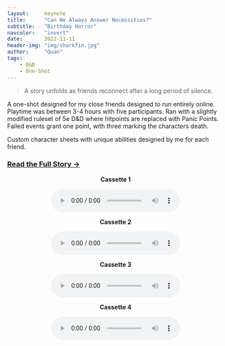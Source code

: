 ```yaml
---
layout:     keynote
title:      "Can We Always Answer Necessities?"
subtitle:   "Birthday Horror"
navcolor:   "invert"
date:       2022-11-11
header-img: "img/sharkfin.jpg"
author:     "Quan"
tags:
    - D&D
    - One-Shot
---
```


> A story unfolds as friends reconnect after a long period of silence.

A one-shot designed for my close friends designed to run entirely online. Playtime was between 3-4 hours with five participants. Ran with a slightly modified ruleset of 5e D&D where hitpoints are replaced with Panic Points. Failed events grant one point, with three marking the characters death.

Custom character sheets with unique abilities designed by me for each friend.

### [Read the Full Story →](https://docs.google.com/document/d/1JvL8ct6zylD3_QLy7GVMXUazlpboCU2eGJQ219yimQc/edit?tab=t.0) <!-- Link to full story -->

<div style="text-align: center;">
   <p style="font-weight: bold;">Cassette 1</p>
   <audio controls>
       <source src="/assets/images/cassette1.mp3" type="audio/mpeg">
       Your browser does not support the audio element.
   </audio>
</div>

<div style="text-align: center;">
   <p style="font-weight: bold;">Cassette 2</p>
   <audio controls>
       <source src="/assets/images/cassette2.mp3" type="audio/mpeg">
       Your browser does not support the audio element.
   </audio>
</div>

<div style="text-align: center;">
   <p style="font-weight: bold;">Cassette 3</p>
   <audio controls>
       <source src="/assets/images/cassette3.mp3" type="audio/mpeg">
       Your browser does not support the audio element.
   </audio>
</div>

<div style="text-align: center;">
   <p style="font-weight: bold;">Cassette 4</p>
   <audio controls>
       <source src="/assets/images/cassette4.mp3" type="audio/mpeg">
       Your browser does not support the audio element.
   </audio>
</div>